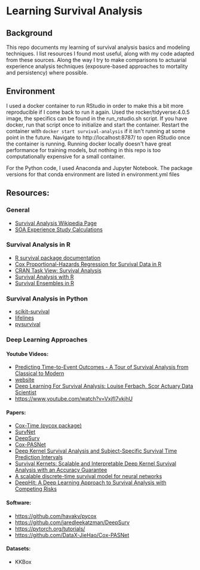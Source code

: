 # Learning Survival Analysis

## Background
This repo documents my learning of survival analysis basics and modeling techniques.  I list resources I found most useful, along with my code adapted from these sources. Along the way I try to make comparisons to actuarial experience analysis techniques (exposure-based approaches to mortality and persistency) where possible.

## Environment
I used a docker container to run RStudio in order to make this a bit more reproducible if I come back to run it again.  Used the rocker/tidyverse:4.0.5 image, the specifics can be found in the run_rstudio.sh script.  If you have docker, run that script once to initialize and start the container.  Restart the container with `docker start survival-analysis` if it isn't running at some point in the future.  Navigate to http://localhost:8787/ to open RStudio once the container is running.  Running docker locally doesn't have great performance for training models, but nothing in this repo is too computationally expensive for a small container.

For the Python code, I used Anaconda and Jupyter Notebook.  The package versions for that conda environment are listed in environment.yml files

## Resources:

### General
- [Survival Analysis Wikipedia Page](https://en.wikipedia.org/wiki/Survival_analysis)
- [SOA Experience Study Calculations](https://www.soa.org/globalassets/assets/Files/Research/2016-10-experience-study-calculations.pdf)

### Survival Analysis in R
- [R survival package documentation](https://cran.r-project.org/web/packages/survival/survival.pdf)
- [Cox Proportional-Hazards Regression for Survival Data in R](https://socialsciences.mcmaster.ca/jfox/Books/Companion/appendices/Appendix-Cox-Regression.pdf)
- [CRAN Task View: Survival Analysis](https://cran.r-project.org/web/views/Survival.html)
- [Survival Analysis with R](https://rviews.rstudio.com/2017/09/25/survival-analysis-with-r/)
- [Survival Ensembles in R](http://amunategui.github.io/survival-ensembles/)

### Survival Analysis in Python
- [scikit-survival](https://scikit-survival.readthedocs.io/en/stable/index.html#)
- [lifelines](https://lifelines.readthedocs.io/en/latest/index.html)
- [pysurvival](https://square.github.io/pysurvival/)

### Deep Learning Approaches

#### Youtube Videos:
 - [Predicting Time-to-Event Outcomes - A Tour of Survival Analysis from Classical to Modern](https://www.youtube.com/watch?v=G5Q-JuVzFE0)
  - [website](https://sites.google.com/view/survival-analysis-tutorial)
 - [Deep Learning For Survival Analysis: Louise Ferbach, Scor Actuary Data Scientist](https://www.youtube.com/watch?v=-vmV4qA0ztQ)
 - https://www.youtube.com/watch?v=VxjfI7vkjhU

#### Papers:
 - [Cox-Time (pycox package)](https://arxiv.org/abs/1907.00825)
 - [SurvNet](https://www.frontiersin.org/articles/10.3389/fonc.2020.588990/full#f2)
 - [DeepSurv](https://bmcmedresmethodol.biomedcentral.com/track/pdf/10.1186/s12874-018-0482-1.pdf)
 - [Cox-PASNet](https://bmcmedgenomics.biomedcentral.com/articles/10.1186/s12920-019-0624-2)
 - [Deep Kernel Survival Analysis and Subject-Specific Survival Time Prediction Intervals](https://arxiv.org/abs/2007.12975)
 - [Survival Kernets: Scalable and Interpretable Deep Kernel Survival Analysis with an Accuracy Guarantee](https://arxiv.org/abs/2206.10477)
 - [A scalable discrete-time survival model for neural networks](https://www.ncbi.nlm.nih.gov/pmc/articles/PMC6348952/)
 - [DeepHit: A Deep Learning Approach to Survival Analysis with Competing Risks](http://medianetlab.ee.ucla.edu/papers/AAAI_2018_DeepHit.pdf)

#### Software:
 - https://github.com/havakv/pycox
 - https://github.com/jaredleekatzman/DeepSurv
 - https://pytorch.org/tutorials/
 - https://github.com/DataX-JieHao/Cox-PASNet

#### Datasets:
 - KKBox
